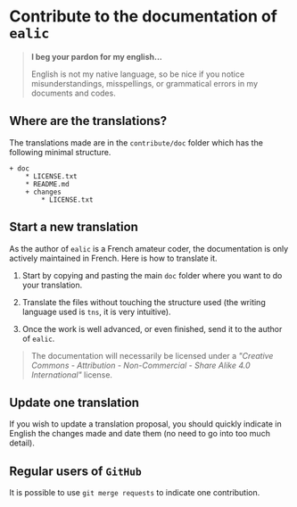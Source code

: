 Contribute to the documentation of `ealic`
==========================================

> **I beg your pardon for my english...**
>
> English is not my native language, so be nice if you notice misunderstandings, misspellings, or grammatical errors in my documents and codes.


Where are the translations?
---------------------------

The translations made are in the `contribute/doc` folder which has the following minimal structure.

<!-- FOLDER STRUCT. AUTO - START -->

    + doc
        * LICENSE.txt
        * README.md
        + changes
            * LICENSE.txt

<!-- FOLDER STRUCT. AUTO - END -->


Start a new translation
-----------------------

As the author of `ealic` is a French amateur coder, the documentation is only actively maintained in French. Here is how to translate it.

  1. Start by copying and pasting the main `doc` folder where you want to do your translation.

  1. Translate the files without touching the structure used (the writing language used is `tns`, it is very intuitive).

  1. Once the work is well advanced, or even finished, send it to the author of `ealic`.


> The documentation will necessarily be licensed under a *"Creative Commons - Attribution - Non-Commercial - Share Alike 4.0 International"* license.


Update one translation
----------------------

If you wish to update a translation proposal, you should quickly indicate in English the changes made and date them (no need to go into too much detail).


Regular users of `GitHub`
------------------------

It is possible to use `git merge requests` to indicate one contribution.
